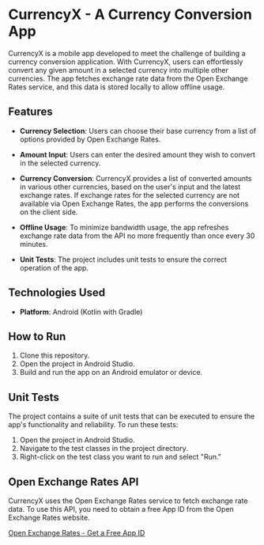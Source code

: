# CurrencyX - A Currency Conversion App

CurrencyX is a mobile app developed to meet the challenge of building a currency conversion application. With CurrencyX, users can effortlessly convert any given amount in a selected currency into multiple other currencies. The app fetches exchange rate data from the Open Exchange Rates service, and this data is stored locally to allow offline usage.

## Features

- **Currency Selection**: Users can choose their base currency from a list of options provided by Open Exchange Rates.

- **Amount Input**: Users can enter the desired amount they wish to convert in the selected currency.

- **Currency Conversion**: CurrencyX provides a list of converted amounts in various other currencies, based on the user's input and the latest exchange rates. If exchange rates for the selected currency are not available via Open Exchange Rates, the app performs the conversions on the client side.

- **Offline Usage**: To minimize bandwidth usage, the app refreshes exchange rate data from the API no more frequently than once every 30 minutes.

- **Unit Tests**: The project includes unit tests to ensure the correct operation of the app.

## Technologies Used

- **Platform**: Android (Kotlin with Gradle)

## How to Run

1. Clone this repository.
2. Open the project in Android Studio.
3. Build and run the app on an Android emulator or device.

## Unit Tests

The project contains a suite of unit tests that can be executed to ensure the app's functionality and reliability. To run these tests:

1. Open the project in Android Studio.
2. Navigate to the test classes in the project directory.
3. Right-click on the test class you want to run and select "Run."

## Open Exchange Rates API

CurrencyX uses the Open Exchange Rates service to fetch exchange rate data. To use this API, you need to obtain a free App ID from the Open Exchange Rates website.

[Open Exchange Rates - Get a Free App ID](https://openexchangerates.org/signup)